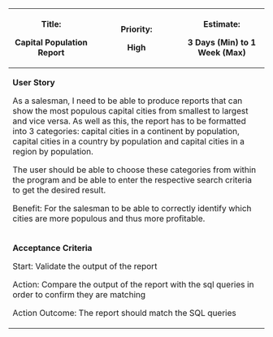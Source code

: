 <table>
<colgroup>
<col style="width: 33%" />
<col style="width: 33%" />
<col style="width: 33%" />
</colgroup>
<thead>
<tr class="header">
<th><p><strong>Title:</strong></p>
<p>Capital Population Report</p></th>
<th><p><strong>Priority:</strong></p>
<p>High</p></th>
<th><p><strong>Estimate:</strong></p>
<p>3 Days (Min) to 1 Week (Max)</p></th>
</tr>
</thead>
<tbody>
<tr class="odd">
<td colspan="3"><p><strong>User Story</strong></p>
<p>As a salesman, I need to be able to produce reports that can show the
most populous capital cities from smallest to largest and vice versa. As
well as this, the report has to be formatted into 3 categories: capital
cities in a continent by population, capital cities in a country by
population and capital cities in a region by population.</p>
<p>The user should be able to choose these categories from within the
program and be able to enter the respective search criteria to get the
desired result.</p>
<p>Benefit: For the salesman to be able to correctly identify which
cities are more populous and thus more profitable.</p></td>
</tr>
<tr class="even">
<td colspan="3"><p><strong>Acceptance Criteria</strong></p>
<p>Start: Validate the output of the report</p>
<p>Action: Compare the output of the report with the sql queries in
order to confirm they are matching</p>
<p>Action Outcome: The report should match the SQL queries</p></td>
</tr>
</tbody>
</table>

